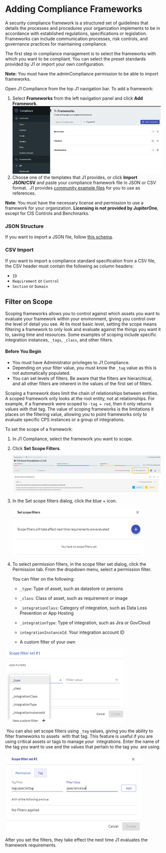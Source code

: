 # Adding Compliance Frameworks

A security compliance framework is a structured set of guidelines that details the processes and procedures your organization implements to be in accordance with established regulations, specifications or legislation. Frameworks can include communication processes, risk controls, and governance practices for maintaining compliance.

The first step in compliance management is to select the frameworks with which you want to be compliant. You can select the preset standards provided by J1 or import your own configuration. 

**Note:** You must have the adminCompliance permission to be able to import frameworks.

Open J1 Compliance from the top J1 navigation bar.  To add a framework:

1. Select **Frameworks** from the left navigation panel and click **Add Framework**.
   ​
   ​
   ![](../assets/compliance-frmwk-overview.png)
2. Choose one of the templates that J1 provides, or click **Import JSON/CSV** and paste your compliance framework file in JSON or CSV format. 
   ​
   J1 provides [community example files](https://github.com/JupiterOne/security-policy-templates/tree/main/templates/standards) for you to use as references.

**Note**: You must have the necessary license and permission to use a framework for your organization. **Licensing is not provided by JupiterOne**, except for CIS Controls and Benchmarks.

### JSON Structure

If you want to import a JSON file, follow [this schema](https://github.com/JupiterOne/security-policy-templates/tree/main/templates/standards).

### CSV Import

If you want to import a compliance standard specification from a CSV file, the CSV header must contain the following as column headers:

- `ID`
- `Requirement` or `Control`
- `Section` or `Domain`

## Filter on Scope

Scoping frameworks allows you to control against which assets you want to evaluate your framework within your environment, giving you control over the level of detail you see. At its most basic level, setting the scope means filtering a framework to only look and evaluate against the things you want it to, saving time and resources. Some examples of scoping include specific integration instances, `_tags`, `_class`, and other filters. 

#### Before You Begin

- You must have Administrator privileges to J1 Compliance.
- Depending on your filter value, you must know the `_tag` value as this is not automatically populated.
- You can set levels of filters. Be aware that the filters are hierarchical, and all other filters are inherent in the values of the first set of filters. 

Scoping a framework does limit the chain of relationships between entities. A scoped framework only looks at the root entity, not at relationships. For example, if a framework were scoped to `-tag = red`, then it only returns values with that tag. The value of scoping frameworks is the limitations it places on the filtering value, allowing you to point frameworks only to evaluate specific CPS instances or a group of integrations. 

To set the scope of a framework:

1. In J1 Compliance, select the framework you want to scope.

2. Click **Set Scope Filters**.

   ![](../assets/compliance-scope-filters.png)

    

3. In the Set scope filters dialog, click the blue + icon.
   

   ![](../assets/compliance-add-scope.png)
    

4. To select permission filters, in the scope filter set dialog, click the Permission tab. From the dropdown menu, select a permission filter.


   You can filter on the following:

   - `_type`:  Type of asset, such as datastore or persons

   - `_class`:  Class of asset, such as requirement or image

   - `_integrationClass`:  Category of integration, such as Data Loss Prevention or App Hosting

   - `_integrationType`:  Type of integration, such as Jira or GovCloud

   - `integrationInstanceId`:  Your integration account ID

   - A custom filter of your own
     ​

​			![](../assets/compliance-add-filters.png)  



​			You can also set scope filters using `_tag` values, giving you the ability to filter frameworks to assets
​	   	 with that tag. This feature is useful if you are using critical assets or tags to manage your 
​			integrations. Enter the name of the tag you want to use and the values that pertain to the tag you
​			are using.

​			![](../assets/compliance-add-tag-filter.png) 



After you set the filters, they take effect the next time J1 evaluates the framework requirements.